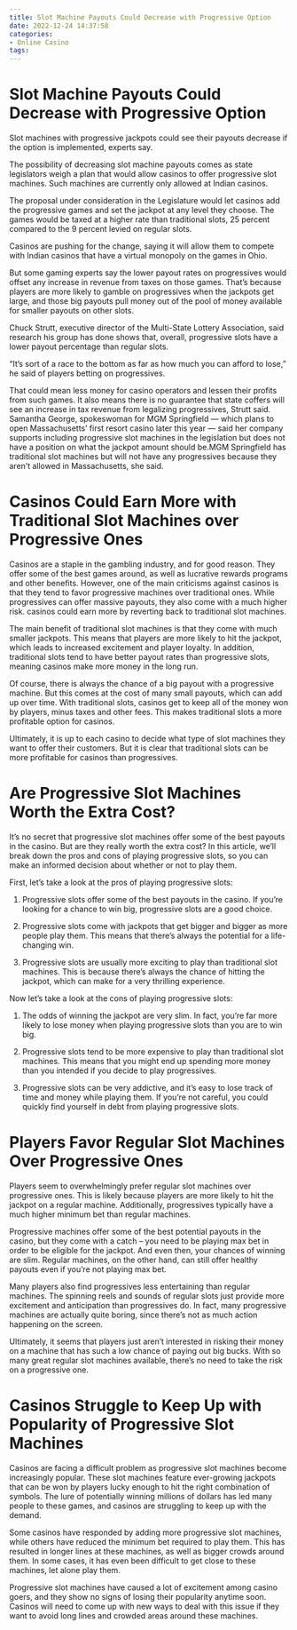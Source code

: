 ```yaml
---
title: Slot Machine Payouts Could Decrease with Progressive Option
date: 2022-12-24 14:37:58
categories:
- Online Casino
tags:
---
```



#  Slot Machine Payouts Could Decrease with Progressive Option

Slot machines with progressive jackpots could see their payouts decrease if the option is implemented, experts say.

The possibility of decreasing slot machine payouts comes as state legislators weigh a plan that would allow casinos to offer progressive slot machines. Such machines are currently only allowed at Indian casinos.

The proposal under consideration in the Legislature would let casinos add the progressive games and set the jackpot at any level they choose. The games would be taxed at a higher rate than traditional slots, 25 percent compared to the 9 percent levied on regular slots.

Casinos are pushing for the change, saying it will allow them to compete with Indian casinos that have a virtual monopoly on the games in Ohio.

But some gaming experts say the lower payout rates on progressives would offset any increase in revenue from taxes on those games. That’s because players are more likely to gamble on progressives when the jackpots get large, and those big payouts pull money out of the pool of money available for smaller payouts on other slots.

Chuck Strutt, executive director of the Multi-State Lottery Association, said research his group has done shows that, overall, progressive slots have a lower payout percentage than regular slots.

“It’s sort of a race to the bottom as far as how much you can afford to lose,” he said of players betting on progressives.

That could mean less money for casino operators and lessen their profits from such games. It also means there is no guarantee that state coffers will see an increase in tax revenue from legalizing progressives, Strutt said.
Samantha George, spokeswoman for MGM Springfield — which plans to open Massachusetts’ first resort casino later this year — said her company supports including progressive slot machines in the legislation but does not have a position on what the jackpot amount should be.MGM Springfield has traditional slot machines but will not have any progressives because they aren’t allowed in Massachusetts, she said.

#  Casinos Could Earn More with Traditional Slot Machines over Progressive Ones

Casinos are a staple in the gambling industry, and for good reason. They offer some of the best games around, as well as lucrative rewards programs and other benefits. However, one of the main criticisms against casinos is that they tend to favor progressive machines over traditional ones. While progressives can offer massive payouts, they also come with a much higher risk. casinos could earn more by reverting back to traditional slot machines.

The main benefit of traditional slot machines is that they come with much smaller jackpots. This means that players are more likely to hit the jackpot, which leads to increased excitement and player loyalty. In addition, traditional slots tend to have better payout rates than progressive slots, meaning casinos make more money in the long run.

Of course, there is always the chance of a big payout with a progressive machine. But this comes at the cost of many small payouts, which can add up over time. With traditional slots, casinos get to keep all of the money won by players, minus taxes and other fees. This makes traditional slots a more profitable option for casinos.

 Ultimately, it is up to each casino to decide what type of slot machines they want to offer their customers. But it is clear that traditional slots can be more profitable for casinos than progressives.

#  Are Progressive Slot Machines Worth the Extra Cost?

It’s no secret that progressive slot machines offer some of the best payouts in the casino. But are they really worth the extra cost? In this article, we’ll break down the pros and cons of playing progressive slots, so you can make an informed decision about whether or not to play them.

First, let’s take a look at the pros of playing progressive slots:

1. Progressive slots offer some of the best payouts in the casino. If you’re looking for a chance to win big, progressive slots are a good choice.

2. Progressive slots come with jackpots that get bigger and bigger as more people play them. This means that there’s always the potential for a life-changing win.

3. Progressive slots are usually more exciting to play than traditional slot machines. This is because there’s always the chance of hitting the jackpot, which can make for a very thrilling experience.

Now let’s take a look at the cons of playing progressive slots:

1. The odds of winning the jackpot are very slim. In fact, you’re far more likely to lose money when playing progressive slots than you are to win big.

2. Progressive slots tend to be more expensive to play than traditional slot machines. This means that you might end up spending more money than you intended if you decide to play progressives.

3. Progressive slots can be very addictive, and it’s easy to lose track of time and money while playing them. If you’re not careful, you could quickly find yourself in debt from playing progressive slots.

#  Players Favor Regular Slot Machines Over Progressive Ones

Players seem to overwhelmingly prefer regular slot machines over progressive ones. This is likely because players are more likely to hit the jackpot on a regular machine. Additionally, progressives typically have a much higher minimum bet than regular machines.

Progressive machines offer some of the best potential payouts in the casino, but they come with a catch – you need to be playing max bet in order to be eligible for the jackpot. And even then, your chances of winning are slim. Regular machines, on the other hand, can still offer healthy payouts even if you’re not playing max bet.

Many players also find progressives less entertaining than regular machines. The spinning reels and sounds of regular slots just provide more excitement and anticipation than progressives do. In fact, many progressive machines are actually quite boring, since there’s not as much action happening on the screen.

Ultimately, it seems that players just aren’t interested in risking their money on a machine that has such a low chance of paying out big bucks. With so many great regular slot machines available, there’s no need to take the risk on a progressive one.

#  Casinos Struggle to Keep Up with Popularity of Progressive Slot Machines

Casinos are facing a difficult problem as progressive slot machines become increasingly popular. These slot machines feature ever-growing jackpots that can be won by players lucky enough to hit the right combination of symbols. The lure of potentially winning millions of dollars has led many people to these games, and casinos are struggling to keep up with the demand.

Some casinos have responded by adding more progressive slot machines, while others have reduced the minimum bet required to play them. This has resulted in longer lines at these machines, as well as bigger crowds around them. In some cases, it has even been difficult to get close to these machines, let alone play them.

Progressive slot machines have caused a lot of excitement among casino goers, and they show no signs of losing their popularity anytime soon. Casinos will need to come up with new ways to deal with this issue if they want to avoid long lines and crowded areas around these machines.